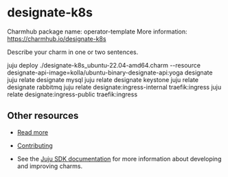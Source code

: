 <!--
Avoid using this README file for information that is maintained or published elsewhere, e.g.:

* metadata.yaml > published on Charmhub
* documentation > published on (or linked to from) Charmhub
* detailed contribution guide > documentation or CONTRIBUTING.md

Use links instead.
-->

# designate-k8s

Charmhub package name: operator-template
More information: https://charmhub.io/designate-k8s

Describe your charm in one or two sentences.

juju deploy ./designate-k8s_ubuntu-22.04-amd64.charm --resource designate-api-image=kolla/ubuntu-binary-designate-api:yoga designate
juju relate designate mysql
juju relate designate keystone
juju relate designate rabbitmq
juju relate designate:ingress-internal traefik:ingress
juju relate designate:ingress-public traefik:ingress

## Other resources

<!-- If your charm is documented somewhere else other than Charmhub, provide a link separately. -->

- [Read more](https://example.com)

- [Contributing](CONTRIBUTING.md) <!-- or link to other contribution documentation -->

- See the [Juju SDK documentation](https://juju.is/docs/sdk) for more information about developing and improving charms.
